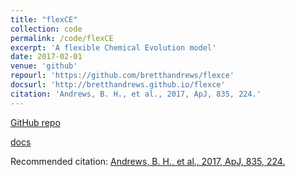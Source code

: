 ```yaml
---
title: "flexCE"
collection: code
permalink: /code/flexCE
excerpt: 'A flexible Chemical Evolution model'
date: 2017-02-01
venue: 'github'
repourl: 'https://github.com/bretthandrews/flexce'
docsurl: 'http://bretthandrews.github.io/flexce'
citation: 'Andrews, B. H., et al., 2017, ApJ, 835, 224.'
---
```


[GitHub repo](https://github.com/bretthandrews/flexce)

[docs](https://bretthandrews.github.io/flexCE)

Recommended citation: [Andrews, B. H., et al., 2017, ApJ, 835, 224.](https://ui.adsabs.harvard.edu/abs/2017ApJ...835..224A)
